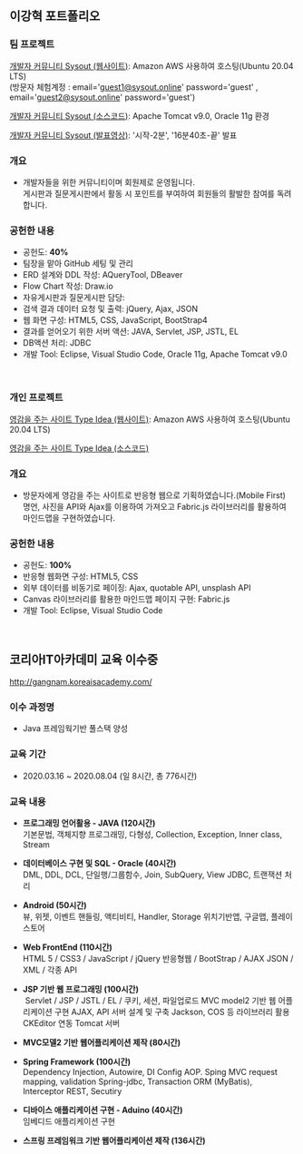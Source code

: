 ## 이강혁 포트폴리오

### 팀 프로젝트


[개발자 커뮤니티 Sysout (웹사이트)](http://sysout.online:8109/Maxim_Project): Amazon AWS 사용하여 호스팅(Ubuntu 20.04 LTS)<br>
(방문자 체험계정 : email='guest1@sysout.online' password='guest' , email='guest2@sysout.online' password='guest')

[개발자 커뮤니티 Sysout (소스코드)](https://github.com/writerkang/Maxim_Project): Apache Tomcat v9.0, Oracle 11g 환경

[개발자 커뮤니티 Sysout (발표영상)](https://www.youtube.com/watch?v=c5x5BAcvOAE): '시작-2분', '16분40초-끝' 발표

### 개요
* 개발자들을 위한 커뮤니티이며 회원제로 운영됩니다.<br>
게시판과 질문게시판에서 활동 시 포인트를 부여하여 회원들의 활발한 참여를 독려합니다.

### 공헌한 내용
* 공헌도: **40%**
* 팀장을 맡아 GitHub 세팅 및 관리
* ERD 설계와 DDL 작성: AQueryTool, DBeaver
* Flow Chart 작성: Draw.io
* 자유게시판과 질문게시판 담당: 
* 검색 결과 데이터 요청 및 출력: jQuery, Ajax, JSON
* 웹 화면 구성: HTML5, CSS, JavaScript, BootStrap4
* 결과를 얻어오기 위한 서버 액션: JAVA, Servlet, JSP, JSTL, EL
* DB액션 처리: JDBC
* 개발 Tool: Eclipse, Visual Studio Code, Oracle 11g, Apache Tomcat v9.0
<br>

### 개인 프로젝트


[영감을 주는 사이트 Type Idea (웹사이트)](http://sysout.online/TypeIdea): Amazon AWS 사용하여 호스팅(Ubuntu 20.04 LTS)

[영감을 주는 사이트 Type Idea (소스코드)](https://github.com/writerkang/JavaWork/tree/master/Lec_WEB/WebContent/myweb)

### 개요
* 방문자에게 영감을 주는 사이트로 반응형 웹으로 기획하였습니다.(Mobile First)<br>
명언, 사진을 API와 Ajax를 이용하여 가져오고 Fabric.js 라이브러리를 활용하여 마인드맵을 구현하였습니다.

### 공헌한 내용
* 공헌도: **100%**
* 반응형 웹화면 구성: HTML5, CSS
* 외부 데이터를 비동기로 페이징: Ajax, quotable API, unsplash API
* Canvas 라이브러리를 활용한 마인드맵 페이지 구현: Fabric.js
* 개발 Tool: Eclipse, Visual Studio Code
<br>

## 코리아IT아카데미 교육 이수중
http://gangnam.koreaisacademy.com/

### 이수 과정명
* Java 프레임웍기반 풀스택 양성

### 교육 기간
* 2020.03.16 ~ 2020.08.04 (일 8시간, 총 776시간)

### 교육 내용
- **프로그래밍 언어활용 - JAVA (120시간)**<br>
  기본문법, 객체지향 프로그래밍, 다형성, Collection, Exception, Inner class, Stream
  
- **데이터베이스 구현 및 SQL - Oracle (40시간)**<br>
  DML, DDL, DCL, 단일행/그룹함수, Join, SubQuery, View
 JDBC, 트랜잭션 처리
  
- **Android (50시간)**<br>
   뷰, 위젯, 이벤트 핸들링, 액티비티, 
 Handler, Storage
 위치기반앱, 구글맵, 플레이스토어 
  
- **Web FrontEnd (110시간)**<br>
  HTML 5 / CSS3 / JavaScript / jQuery
 반응형웹 / BootStrap / AJAX
 JSON / XML / 각종 API
  
- **JSP 기반 웹 프로그래밍 (100시간)**<br>
  Servlet / JSP / JSTL / EL / 
 쿠키, 세션, 파일업로드
 MVC model2 기반 웹 어플리케이션 구현
 AJAX, API 서버 설계 및 구축
 Jackson, COS 등 라이브러리 활용
 CKEditor 연동
 Tomcat 서버
  
- **MVC모델2 기반 웹어플리케이션 제작 (80시간)**<br>
  
- **Spring Framework (100시간)**<br>
  Dependency Injection, Autowire, DI Config
 AOP. Sping MVC
 request mapping, validation
 Spring-jdbc, Transaction
 ORM (MyBatis), Interceptor
 REST, Secutiry
  
- **디바이스  애플리케이션 구현 - Aduino (40시간)**<br>
  임베디드 애플리케이션 구현
  
- **스프링 프레임워크 기반 웹어플리케이션 제작 (136시간)**<br>
